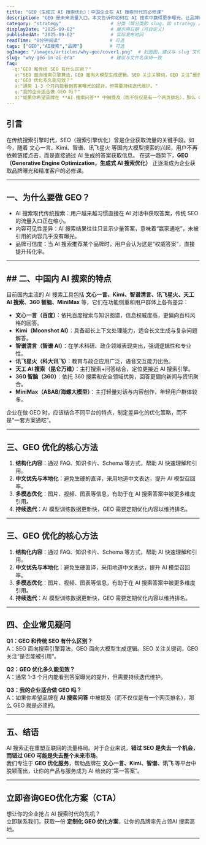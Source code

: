 ```yaml
---
title: "GEO（生成式 AI 搜索优化）：中国企业在 AI 搜索时代的必修课"
description: "GEO 是未来流量入口，本文告诉你如何在 AI 搜索中赢得更多曝光，让品牌脱颖而出，获取先发优势。"
category: "strategy"                  # 分类（填分类的 slug，如 strategy / case / guide）
displayDate: "2025-09-02"             # 展示用日期（可自定义）
publishedAt: "2025-09-02"             # 实际发布时间
readTime: "8分钟阅读"                  # 可选
tags: ["GEO","AI搜索","品牌"]          # 可选
ogImage: "/images/articles/why-geo/cover1.png"  # 封面图，建议与 slug 文件夹一致
slug: "why-geo-in-ai-era"             # 建议与文件名保持一致
faq:
  -q:"GEO 和传统 SEO 有什么区别？"
   a:"SEO 面向搜索引擎算法，GEO 面向大模型生成逻辑。SEO 关注关键词，GEO 关注“是否能被引用”。"
   q:"GEO 优化多久能见效？"
   a:"通常 1-3 个月内能看到答案曝光的提升，但需要持续迭代维护。"
   q:"我的企业适合做 GEO 吗？"
   a:"如果你希望品牌在 **AI 搜索问答** 中被提及（而不仅仅是有一个网页排名），那么 GEO 就是必须的。"
---
```

## 引言
在传统搜索引擎时代，SEO（搜索引擎优化）曾是企业获取流量的关键手段。如今，随着 文心一言、Kimi、智谱、讯飞星火 等国内大模型搜索的兴起，用户不再依赖链接点击，而是直接通过 AI 生成的答案获取信息。
在这一趋势下，**GEO（Generative Engine Optimization，生成式 AI 搜索优化）** 正逐渐成为企业获取品牌曝光和精准客户的必修课。

---

## 一、为什么要做 GEO？
- AI 搜索取代传统搜索：用户越来越习惯直接在 AI 对话中获取答案，传统 SEO 的流量入口正在缩小。  
- 内容可见性差异：AI 搜索结果往往只显示少量答案，意味着“赢家通吃”，未被引用的内容几乎没有曝光。  
- 品牌可信度：当 AI 搜索推荐某个品牌时，用户会认为这是“权威答案”，直接提升转化率。 

---

## ## 二、中国内 AI 搜索的特点  

目前国内主流的 AI 搜索工具包括 **文心一言、Kimi、智谱清言、讯飞星火、天工 AI 搜索、360 智脑、MiniMax** 等，它们在功能侧重和用户群体上各有差异：  

- **文心一言（百度）**：依托百度搜索与知识图谱，信息权威度高，更偏向百科风格的回答。  
- **Kimi（Moonshot AI）**：具备超长上下文处理能力，适合长文生成与复杂问题解答。  
- **智谱清言（智谱 AI）**：在学术科研、政企领域表现突出，强调逻辑性和专业性。  
- **讯飞星火（科大讯飞）**：教育与政企应用广泛，语音交互能力出色。  
- **天工 AI 搜索（昆仑万维）**：主打搜索+问答结合，定位更接近 AI 搜索引擎。  
- **360 智脑（360）**：依托 360 搜索和安全领域优势，回答更偏向新闻与资讯聚合。  
- **MiniMax（ABAB/海螺大模型）**：主打轻量对话与内容创作，年轻用户群体较多。  

 企业在做 GEO 时，应该结合不同平台的特点，制定差异化的优化策略，而不是“一套方案通吃”。   

---

## 三、GEO 优化的核心方法
1. **结构化内容**：通过 FAQ、知识卡片、Schema 等方式，帮助 AI 快速理解和引用。  
2. **中文优先与本地化**：避免生硬的直译，采用地道中文表达，提升 AI 模型召回率。  
3. **多模态优化**：图片、视频、图表等信息，有助于在 AI 搜索答案中被更多维度引用。  
4. **持续迭代**：AI 模型训练数据更新快，GEO 需要定期优化内容以维持排名。  

---

## 三、GEO 优化的核心方法  

1. **结构化内容**：通过 FAQ、知识卡片、Schema 等方式，帮助 AI 快速理解和引用。  
2. **中文优先与本地化**：避免生硬直译，采用地道中文表达，提升 AI 模型召回率。  
3. **多模态优化**：图片、视频、图表等信息，有助于在 AI 搜索答案中被更多维度引用。  
4. **持续迭代**：AI 模型训练数据更新快，GEO 需要定期优化内容以维持排名。  

---

## 四、企业常见疑问  

**Q1：GEO 和传统 SEO 有什么区别？**  
A：SEO 面向搜索引擎算法，GEO 面向大模型生成逻辑。SEO 关注关键词，GEO 关注“是否能被引用”。  

**Q2：GEO 优化多久能见效？**  
A：通常 1-3 个月内能看到答案曝光的提升，但需要持续迭代维护。  

**Q3：我的企业适合做 GEO 吗？**  
A：如果你希望品牌在 **AI 搜索问答** 中被提及（而不仅仅是有一个网页排名），那么 GEO 就是必须的。  

---

## 五、结语  

AI 搜索正在重塑互联网的流量格局。对于企业来说，**错过 SEO 是失去一个机会，而错过 GEO 可能是失去整个未来市场**。  
我们专注于 **GEO 优化服务**，帮助品牌在 **文心一言、Kimi、智谱、讯飞** 等平台中脱颖而出，让你的产品与服务成为 AI 给出的“第一答案”。  

---

##  立即咨询GEO优化方案（CTA）  

想让你的企业抢占 AI 搜索时代的先机？  
立即联系我们，获取一份 **定制化 GEO 优化方案**，让你的品牌率先占领AI 搜索高地。  
  

---


